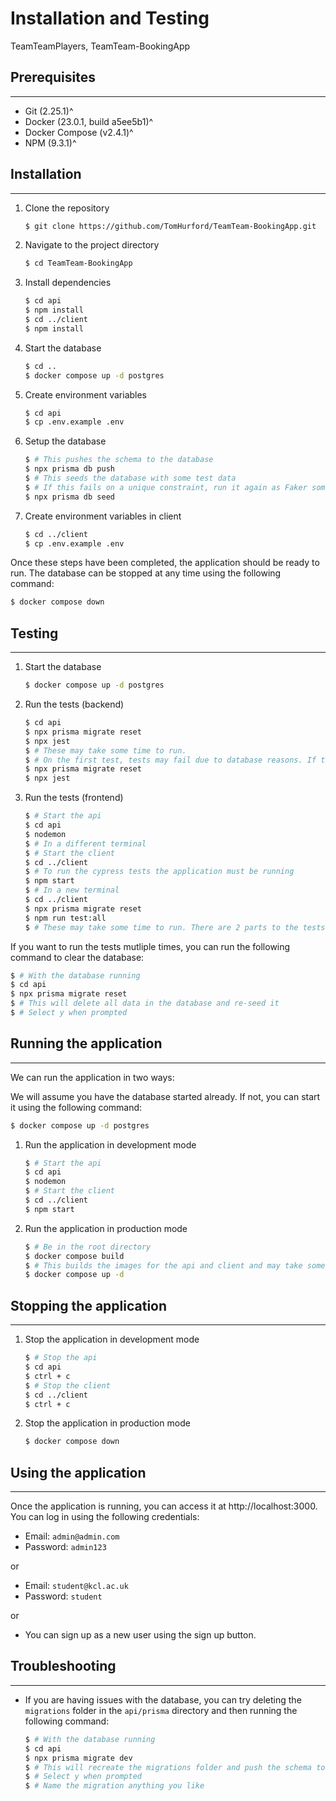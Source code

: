 # Installation and Testing

TeamTeamPlayers, TeamTeam-BookingApp

## Prerequisites
---

- Git (2.25.1)^
- Docker (23.0.1, build a5ee5b1)^
- Docker Compose (v2.4.1)^
- NPM (9.3.1)^

## Installation
---

1. Clone the repository

    ```bash
    $ git clone https://github.com/TomHurford/TeamTeam-BookingApp.git
    ```

2. Navigate to the project directory

    ```bash
    $ cd TeamTeam-BookingApp
    ```

3. Install dependencies

    ```bash
    $ cd api
    $ npm install
    $ cd ../client
    $ npm install
    ```

4. Start the database

    ```bash
    $ cd ..
    $ docker compose up -d postgres
    ```

5. Create environment variables

    ```bash
    $ cd api
    $ cp .env.example .env
    ```

6. Setup the database

    ```bash
    $ # This pushes the schema to the database
    $ npx prisma db push
    $ # This seeds the database with some test data
    $ # If this fails on a unique constraint, run it again as Faker sometimes generates duplicate data
    $ npx prisma db seed
    ```

7. Create environment variables in client

    ```bash
    $ cd ../client
    $ cp .env.example .env
    ```

Once these steps have been completed, the application should be ready to run. The database can be stopped at any time using the following command:

```bash
$ docker compose down
```

## Testing
---

1. Start the database

    ```bash
    $ docker compose up -d postgres
    ```
2. Run the tests (backend)

    ```bash
    $ cd api
    $ npx prisma migrate reset
    $ npx jest
    $ # These may take some time to run.
    $ # On the first test, tests may fail due to database reasons. If this occurs run the commands below again:
    $ npx prisma migrate reset
    $ npx jest
    ```

3. Run the tests (frontend)

    ```bash
    $ # Start the api
    $ cd api
    $ nodemon
    $ # In a different terminal
    $ # Start the client
    $ cd ../client
    $ # To run the cypress tests the application must be running
    $ npm start
    $ # In a new terminal
    $ cd ../client
    $ npx prisma migrate reset
    $ npm run test:all
    $ # These may take some time to run. There are 2 parts to the tests so please wait for both to finish.
    ```

If you want to run the tests mutliple times, you can run the following command to clear the database:

```bash
$ # With the database running
$ cd api
$ npx prisma migrate reset
$ # This will delete all data in the database and re-seed it
$ # Select y when prompted
```

## Running the application
---

We can run the application in two ways:

We will assume you have the database started already. If not, you can start it using the following command:

```bash
$ docker compose up -d postgres
```

1. Run the application in development mode

    ```bash
    $ # Start the api
    $ cd api
    $ nodemon
    $ # Start the client
    $ cd ../client
    $ npm start
    ```

2. Run the application in production mode

    ```bash
    $ # Be in the root directory
    $ docker compose build
    $ # This builds the images for the api and client and may take some time
    $ docker compose up -d
    ```

## Stopping the application
---

1. Stop the application in development mode

    ```bash
    $ # Stop the api
    $ cd api
    $ ctrl + c
    $ # Stop the client
    $ cd ../client
    $ ctrl + c
    ```

2. Stop the application in production mode

    ```bash
    $ docker compose down
    ```

## Using the application
---

Once the application is running, you can access it at http://localhost:3000. You can log in using the following credentials:

- Email: `admin@admin.com`
- Password: `admin123`

or 

- Email: `student@kcl.ac.uk`
- Password: `student`

or

- You can sign up as a new user using the sign up button.

## Troubleshooting
---

- If you are having issues with the database, you can try deleting the `migrations` folder in the `api/prisma` directory and then running the following command:

    ```bash
    $ # With the database running
    $ cd api
    $ npx prisma migrate dev
    $ # This will recreate the migrations folder and push the schema to the database
    $ # Select y when prompted
    $ # Name the migration anything you like
    ```

